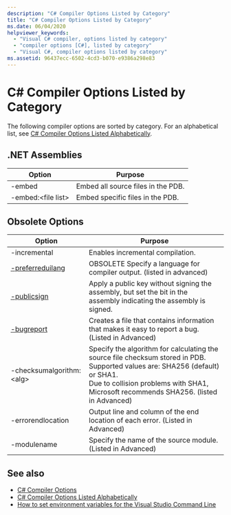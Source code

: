 ```yaml
---
description: "C# Compiler Options Listed by Category"
title: "C# Compiler Options Listed by Category"
ms.date: 06/04/2020
helpviewer_keywords: 
  - "Visual C# compiler, options listed by category"
  - "compiler options [C#], listed by category"
  - "Visual C#, compiler options listed by category"
ms.assetid: 96437ecc-6502-4cd3-b070-e9386a298e83
---
```


# C# Compiler Options Listed by Category

The following compiler options are sorted by category. For an alphabetical list, see [C# Compiler Options Listed Alphabetically](listed-alphabetically.md).

## .NET Assemblies

|Option|Purpose|
|------------|-------------|
|-embed|Embed all source files in the PDB.|
|-embed:\<file list>|Embed specific files in the PDB.|

## Obsolete Options

|Option|Purpose|
|---|---|
|-incremental|Enables incremental compilation.|
|[-preferreduilang](preferreduilang-compiler-option.md)|OBSOLETE Specify a language for compiler output. (listed in advanced)|
|[-publicsign](publicsign-compiler-option.md)|Apply a public key without signing the assembly, but set the bit in the assembly indicating the assembly is signed.|
|[-bugreport](bugreport-compiler-option.md)|Creates a file that contains information that makes it easy to report a bug. (Listed in Advanced)|
|-checksumalgorithm:\<alg>|Specify the algorithm for calculating the source file checksum stored in PDB.  Supported values are: SHA256 (default) or SHA1.<br>Due to collision problems with SHA1, Microsoft recommends SHA256. (listed in Advanced)|
|-errorendlocation|Output line and column of the end location of each error. (Listed in Advanced)|
|-modulename|Specify the name of the source module. (Listed in Advanced)|

## See also

- [C# Compiler Options](index.md)
- [C# Compiler Options Listed Alphabetically](listed-alphabetically.md)
- [How to set environment variables for the Visual Studio Command Line](how-to-set-environment-variables-for-the-visual-studio-command-line.md)
